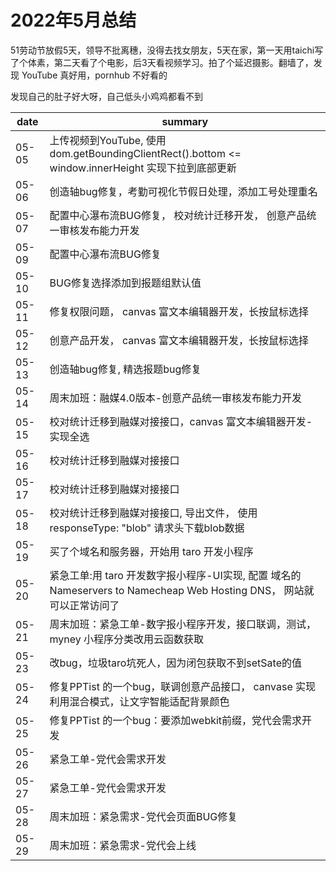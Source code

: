 # 2022年5月总结

51劳动节放假5天，领导不批离穗，没得去找女朋友，5天在家，第一天用taichi写了个体素，第二天看了个电影，后3天看视频学习。拍了个延迟摄影。翻墙了，发现 YouTube 真好用，pornhub 不好看的

发现自己的肚子好大呀，自己低头小鸡鸡都看不到

|date|summary|
| - | - |
|05-05| 上传视频到YouTube, 使用 dom.getBoundingClientRect().bottom <= window.innerHeight 实现下拉到底部更新|
|05-06| 创造轴bug修复，考勤可视化节假日处理，添加工号处理重名|
|05-07| 配置中心瀑布流BUG修复， 校对统计迁移开发， 创意产品统一审核发布能力开发|
|05-09| 配置中心瀑布流BUG修复|
|05-10| BUG修复选择添加到报题组默认值|
|05-11| 修复权限问题， canvas 富文本编辑器开发，长按鼠标选择|
|05-12| 创意产品开发， canvas 富文本编辑器开发，长按鼠标选择|
|05-13| 创造轴bug修复, 精选报题bug修复|
|05-14| 周末加班：融媒4.0版本-创意产品统一审核发布能力开发|
|05-15| 校对统计迁移到融媒对接接口，canvas 富文本编辑器开发-实现全选|
|05-16| 校对统计迁移到融媒对接接口|
|05-17| 校对统计迁移到融媒对接接口|
|05-18| 校对统计迁移到融媒对接接口, 导出文件， 使用responseType: "blob" 请求头下载blob数据|
|05-19| 买了个域名和服务器，开始用 taro 开发小程序|
|05-20| 紧急工单:用 taro 开发数字报小程序-UI实现, 配置 域名的 Nameservers to Namecheap Web Hosting DNS， 网站就可以正常访问了|
|05-21| 周末加班：紧急工单-数字报小程序开发，接口联调，测试， myney 小程序分类改用云函数获取|
|05-23| 改bug，垃圾taro坑死人，因为闭包获取不到setSate的值|
|05-24| 修复PPTist 的一个bug，联调创意产品接口， canvase 实现利用混合模式，让文字智能适配背景颜色|
|05-25| 修复PPTist 的一个bug：要添加webkit前缀，党代会需求开发|
|05-26| 紧急工单-党代会需求开发|
|05-27| 紧急工单-党代会需求开发|
|05-28| 周末加班：紧急需求-党代会页面BUG修复|
|05-29| 周末加班：紧急需求-党代会上线|
